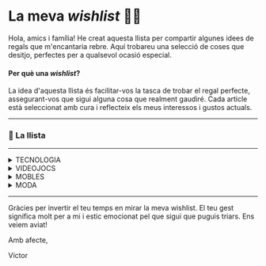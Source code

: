 # La meva *wishlist* 📝🎁
Hola, amics i família!
He creat aquesta llista per compartir algunes idees de regals que m'encantaria rebre. Aquí trobareu una selecció de coses que desitjo, perfectes per a qualsevol ocasió especial.

#### Per què una *wishlist*?
La idea d'aquesta llista és facilitar-vos la tasca de trobar el regal perfecte, assegurant-vos que sigui alguna cosa que realment gaudiré. Cada article està seleccionat amb cura i reflecteix els meus interessos i gustos actuals.

---

### 📝 La llista

---

<details><summary>
TECNOLOGIA

</summary>

- [Apple iPhone 15 Pro MAX (1TB - Titanio Negro)](https://amzn.eu/d/00GkECEh) (mòbil)
- [Apple AirPods Pro (2.ª generación) con Estuche de Carga MagSafe (USB‑C)](https://amzn.eu/d/51HVK3K) (auriculars)
- [Apple Watch SE (2.ª generación) con Caja Medianoche de 44mm y Correa Medianoche - Talla S/M](https://amzn.eu/d/05jlS4U0) (rellotge)
- [Hercules DJLearning Kit MK2](https://shop.hercules.com/es_es/djlearning-kit-mk2-eu.html) (kit DJ: altaveus, cascos i taula de mescles)
- [Disc dur SSD NVMe d'1TB](https://amzn.eu/d/0BPHl9y) i [carcassa adaptador](https://amzn.eu/d/eQ27LQr) (disc dur extern)
- [Raspberry Pi 5 (8GB)](https://amzn.eu/d/9DNj8M0), [caixa amb ventilador](https://amzn.eu/d/gEvJyKs) i [microSD de 32GB](https://amzn.eu/d/9wPiQfE) (mini pc per fer experiments)
- [Lámpara LED de monitor](https://amzn.eu/d/e9ljRhb)

</details>
<details><summary>
VIDEOJOCS

</summary>

- [Steam Deck](https://store.steampowered.com/steamdeck) (OLED d'1TB)
  - [Estació d'acoblament per l'Steam Deck](https://amzn.eu/d/dAy0haW) (dock - ivoler 6-en-1)
- [Baldur's Gate 3](https://eu.merch.larian.com/en/products/baldur-s-gate-3-deluxe-edition) (edició física - PC)
- [Sifu](https://www.game.es/VIDEOJUEGOS/LUCHA/PLAYSTATION-5/SIFU-VENGEANCE-EDITION/199130) (edició física - PS5)
- [Sand Land](https://www.game.es/VIDEOJUEGOS/ROL/PLAYSTATION-5/SAND-LAND/227024) (edició física - PS5)
- [Rise of the Rōnin](https://www.game.es/rise-of-the-ronin-playstation-5-226464) (edició física - PS5)
- [Stellar Blade](https://www.game.es/stellar-blade-playstation-5-227662) (edició física - PS5)
- [ELDEN RING Shadow of the Erdtree Edition](https://www.game.es/VIDEOJUEGOS/ROL/PLAYSTATION-5/ELDEN-RING-SHADOW-OF-THE-ERDTREE-EDITION/227845) (edició física - PS5)
- [Stray](https://store.steampowered.com/app/1332010/Stray/) (joc digital - STEAM)
- [Summer Trip Cruise](https://store.steampowered.com/app/2103480/Summer_Trip_Cruise/) (joc digital - STEAM)
- [Papers, Please](https://store.steampowered.com/app/239030/Papers_Please/) (joc digital - STEAM)
- [Ultros](https://store.steampowered.com/app/2386310/Ultros/) (joc digital - STEAM)
- [Thronefall](https://store.steampowered.com/app/2239150/Thronefall/) (joc digital - STEAM)
- [Loddlenaut](https://store.steampowered.com/app/1644940/Loddlenaut/) (joc digital - STEAM)
- [NEEDY GIRL OVERDOSE](https://store.steampowered.com/app/1451940/NEEDY_GIRL_OVERDOSE/) (joc digital - STEAM)
- [People Playground](https://store.steampowered.com/app/1118200/People_Playground/) (joc digital - STEAM)
- [Night in the Woods](https://store.steampowered.com/app/481510/Night_in_the_Woods/) (joc digital - STEAM)
- [Garry's Mod](https://store.steampowered.com/app/4000/Garrys_Mod/) (joc digital - STEAM)
- [The Beginner's Guide](https://store.steampowered.com/app/303210/The_Beginners_Guide/) (joc digital - STEAM)
- [Project Zomboid](https://store.steampowered.com/app/108600/Project_Zomboid/) (joc digital - STEAM)
- [Rusty Lake Bundle](https://store.steampowered.com/bundle/3669/Rusty_Lake_Bundle/) (8 jocs digitals - STEAM)
- [RimWorld](https://store.steampowered.com/app/294100/RimWorld/) (joc digital - STEAM)
  - [RimWorld: Royalty](https://store.steampowered.com/app/1149640/RimWorld__Royalty/) (DLC)
  - [RimWorld: Ideology](https://store.steampowered.com/app/1392840/RimWorld__Ideology/) (DLC)
  - [RimWorld: Biotech](https://store.steampowered.com/app/1826140/RimWorld__Biotech/) (DLC)
  - [RimWorld: Anomaly](https://store.steampowered.com/app/2380740/RimWorld__Anomaly/) (DLC)

</details>
<details><summary>
MOBLES

</summary>

- [Escriptori elèctric regulable](https://amzn.eu/d/8vwDxCn)
- [Cadira ergonòmica de malla](https://amzn.eu/d/axtGxYp)
- [Lámpara LED d'escriptori / tauleta de nit](https://amzn.eu/d/0VrIppv)
- [Mini nevera amb mirall](https://amzn.eu/d/gZBcfhw)

</details>
<details><summary>
MODA

</summary>

- [Dessuadora Quinto X Soul King](https://quintoclothing.com/tienda/sudadera-quinto-x-soul-king)
- [Samarreta Quinto X Afro](https://quintoclothing.com/tienda/camiseta-quinto-x-afro)
- [Samarreta Quinto X Diable inlove](https://quintoclothing.com/tienda/camiseta-quinto-x-diable-inlove)
- [Samarreta Quinto X Doffy](https://quintoclothing.com/tienda/camiseta-quinto-x-doffy)
- [Barret Cross Guild (QuintoClothing)](https://quintoclothing.com/tienda/gorro-cross-guild)
- [Barret Donquixote (QuintoClothing)](https://quintoclothing.com/tienda/gorro-donquixote)
- [Gorra Nakama (QuintoClothing)](https://quintoclothing.com/tienda/gorra-nakama-quinto-clothing)
- Bambas
- Sunnies

</details>

---

Gràcies per invertir el teu temps en mirar la meva wishlist. El teu gest significa molt per a mi i estic emocionat pel que sigui que puguis triars. Ens veiem aviat!

Amb afecte,

Víctor
